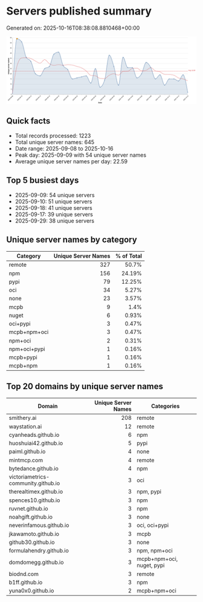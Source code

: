 # Servers published summary

Generated on: 2025-10-16T08:38:08.8810468+00:00

![Unique servers per day](servers-per-day.svg)

## Quick facts
- Total records processed: 1223
- Total unique server names: 645
- Date range: 2025-09-08 to 2025-10-16
- Peak day: 2025-09-09 with 54 unique server names
- Average unique server names per day: 22.59

## Top 5 busiest days
- 2025-09-09: 54 unique servers
- 2025-09-10: 51 unique servers
- 2025-09-18: 41 unique servers
- 2025-09-17: 39 unique servers
- 2025-09-29: 38 unique servers

## Unique server names by category

| Category | Unique Server Names | % of Total |
|----------|---------------------:|-----------:|
| remote | 327 | 50.7% |
| npm | 156 | 24.19% |
| pypi | 79 | 12.25% |
| oci | 34 | 5.27% |
| none | 23 | 3.57% |
| mcpb | 9 | 1.4% |
| nuget | 6 | 0.93% |
| oci+pypi | 3 | 0.47% |
| mcpb+npm+oci | 3 | 0.47% |
| npm+oci | 2 | 0.31% |
| npm+oci+pypi | 1 | 0.16% |
| mcpb+pypi | 1 | 0.16% |
| mcpb+npm | 1 | 0.16% |

## Top 20 domains by unique server names

| Domain | Unique Server Names | Categories |
|--------|---------------------:|------------|
| smithery.ai | 208 | remote |
| waystation.ai | 12 | remote |
| cyanheads.github.io | 6 | npm |
| huoshuiai42.github.io | 5 | pypi |
| paiml.github.io | 4 | none |
| mintmcp.com | 4 | remote |
| bytedance.github.io | 4 | npm |
| victoriametrics-community.github.io | 3 | oci |
| therealtimex.github.io | 3 | npm, pypi |
| spences10.github.io | 3 | npm |
| ruvnet.github.io | 3 | npm |
| noahgift.github.io | 3 | none |
| neverinfamous.github.io | 3 | oci, oci+pypi |
| jkawamoto.github.io | 3 | mcpb |
| github30.github.io | 3 | none |
| formulahendry.github.io | 3 | npm, npm+oci |
| domdomegg.github.io | 3 | mcpb+npm+oci, nuget, pypi |
| biodnd.com | 3 | remote |
| b1ff.github.io | 3 | npm |
| yuna0x0.github.io | 2 | mcpb+npm+oci |
